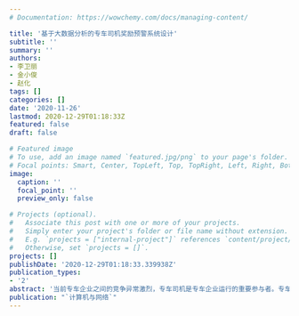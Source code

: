 ```yaml
---
# Documentation: https://wowchemy.com/docs/managing-content/

title: '基于大数据分析的专车司机奖励预警系统设计'
subtitle: ''
summary: ''
authors:
- 李卫丽
- 金小俊
- 赵化
tags: []
categories: []
date: '2020-11-26'
lastmod: 2020-12-29T01:18:33Z
featured: false
draft: false

# Featured image
# To use, add an image named `featured.jpg/png` to your page's folder.
# Focal points: Smart, Center, TopLeft, Top, TopRight, Left, Right, BottomLeft, Bottom, BottomRight.
image:
  caption: ''
  focal_point: ''
  preview_only: false

# Projects (optional).
#   Associate this post with one or more of your projects.
#   Simply enter your project's folder or file name without extension.
#   E.g. `projects = ["internal-project"]` references `content/project/deep-learning/index.md`.
#   Otherwise, set `projects = []`.
projects: []
publishDate: '2020-12-29T01:18:33.339938Z'
publication_types:
- '2'
abstract: '当前专车企业之间的竞争异常激烈，专车司机是专车企业运行的重要参与者。专车司机的积极性及服务质量，对专车企业的发展有着至关重要的影响。当前各大专车企业针对司机设置了各种奖励制度，司机对于奖励的发放非常敏感。本文从奖励预警角度，通过大数据分析的介入，对异常的奖励发放，通过告警通知企业做好预案，提高企业平台对异常情况的响应速度和对司机的人文关怀，进而提高专车司机的积极性和对平台的忠实度。本文主要围绕司机关注的核心-奖励发放部分进行研究。'
publication: "`计算机与网络`"
---
```

